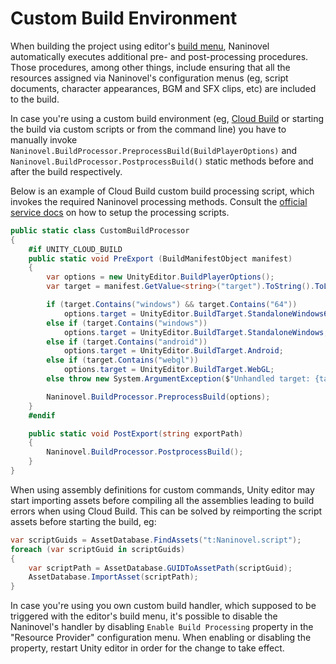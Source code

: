 # Custom Build Environment

When building the project using editor's [build menu](https://docs.unity3d.com/Manual/BuildSettings.html), Naninovel automatically executes additional pre- and post-processing procedures. Those procedures, among other things, include ensuring that all the resources assigned via Naninovel's configuration menus (eg, script documents, character appearances, BGM and SFX clips, etc) are included to the build.

In case you're using a custom build environment (eg, [Cloud Build](https://unity3d.com/unity/features/cloud-build) or starting the build via custom scripts or from the command line) you have to manually invoke `Naninovel.BuildProcessor.PreprocessBuild(BuildPlayerOptions)` and `Naninovel.BuildProcessor.PostprocessBuild()` static methods before and after the build respectively.

Below is an example of Cloud Build custom build processing script, which invokes the required Naninovel processing methods. Consult the [official service docs](https://docs.unity3d.com/Manual/UnityCloudBuildPreAndPostExportMethods.html) on how to setup the processing scripts.

```csharp
public static class CustomBuildProcessor
{
	#if UNITY_CLOUD_BUILD
    public static void PreExport (BuildManifestObject manifest)
    {
        var options = new UnityEditor.BuildPlayerOptions();
        var target = manifest.GetValue<string>("target").ToString().ToLower();

        if (target.Contains("windows") && target.Contains("64"))
            options.target = UnityEditor.BuildTarget.StandaloneWindows64;
        else if (target.Contains("windows"))
            options.target = UnityEditor.BuildTarget.StandaloneWindows;
        else if (target.Contains("android"))
            options.target = UnityEditor.BuildTarget.Android;
        else if (target.Contains("webgl"))
            options.target = UnityEditor.BuildTarget.WebGL;
        else throw new System.ArgumentException($"Unhandled target: {target}");

        Naninovel.BuildProcessor.PreprocessBuild(options);
    }
	#endif

    public static void PostExport(string exportPath)
    {
        Naninovel.BuildProcessor.PostprocessBuild();
    }
}
```

When using assembly definitions for custom commands, Unity editor may start importing assets before compiling all the assemblies leading to build errors when using Cloud Build. This can be solved by reimporting the script assets before starting the build, eg:

```csharp
var scriptGuids = AssetDatabase.FindAssets("t:Naninovel.script");
foreach (var scriptGuid in scriptGuids)
{
    var scriptPath = AssetDatabase.GUIDToAssetPath(scriptGuid);
    AssetDatabase.ImportAsset(scriptPath);
}
```

In case you're using you own custom build handler, which supposed to be triggered with the editor's build menu, it's possible to disable the Naninovel's handler by disabling `Enable Build Processing` property in the "Resource Provider" configuration menu. When enabling or disabling the property, restart Unity editor in order for the change to take effect.
